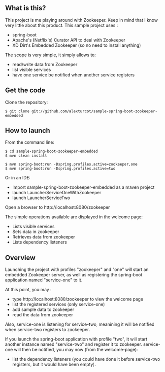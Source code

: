 What is this?
-------------------
This project is me playing around with Zookeeper. Keep in mind that I know very little about this product.
This sample project uses :
* spring-boot
* Apache's (Netflix's) Curator API to deal with Zookeeper
* XD Dirt's Embedded Zookeeper (so no need to install anything)

The scope is very simple, it simply allows to:
* read/write data from Zookeeper
* list visible services
* have one service be notified when another service registers

Get the code
-------------------
Clone the repository:

    $ git clone git://github.com/alexturcot/sample-spring-boot-zookeeper-embedded



How to launch
-------------------
From the command line:

    $ cd sample-spring-boot-zookeeper-embedded
    $ mvn clean install
    
    $ mvn spring-boot:run -Dspring.profiles.active=zookeeper,one 
    $ mvn spring-boot:run -Dspring.profiles.active=two
    
    
Or in an IDE:
* Import sample-spring-boot-zookeeper-embedded as a maven project
* launch LauncherServiceOneWithZookeeper
* launch LauncherServiceTwo
    
Open a browser to http://localhost:8080/zookeeper

The simple operations available are displayed in the welcome page:
* Lists visible services
* Sets data in zookeeper
* Retrieves data from zookeeper
* Lists dependency listeners


Overview
-------------------
Launching the project with profiles "zookeeper" and "one" will start an embedded Zookeeper server, as well as registering the spring-boot application named "service-one" to it.

At this point, you may :
* type http://localhost:8080/zookeeper to view the welcome page
* list the registered services (only service-one)
* add sample data to zookeeper
* read the data from zookeeper

Also, service-one is listening for service-two, meanining it will be notified when service-two registers to zookeeper.

If you launch the spring-boot application with profile "two", it will start another instance named "service-two" and register it to zookeeper. service-one will then be notified, you may now (from the welcome-page):

* list the dependency listeners (you could have done it before service-two registers, but it would have been empty).